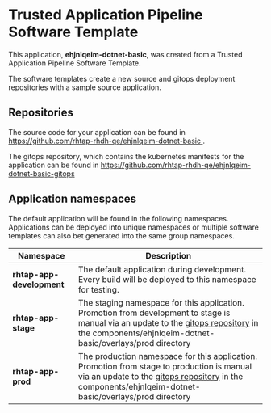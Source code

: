 # Trusted Application Pipeline Software Template

This application, **ehjnlqeim-dotnet-basic**, was created from a Trusted Application Pipeline Software Template.

The software templates create a new source and gitops deployment repositories with a sample source application. 

## Repositories

The source code for your application can be found in [https://github.com/rhtap-rhdh-qe/ehjnlqeim-dotnet-basic ](https://github.com/rhtap-rhdh-qe/ehjnlqeim-dotnet-basic ).
 
The gitops repository, which contains the kubernetes manifests for the application can be found in 
[https://github.com/rhtap-rhdh-qe/ehjnlqeim-dotnet-basic-gitops ](https://github.com/rhtap-rhdh-qe/ehjnlqeim-dotnet-basic-gitops ) 

## Application namespaces 

The default application will be found in the following namespaces. Applications can be deployed into unique namespaces or multiple software templates can also bet generated into the same group namespaces.  

|  Namespace   |  Description   |  
| -------- | -------- |   
| **rhtap-app-development** | The default application during development. Every build will be deployed to this namespace for testing. | 
| **rhtap-app-stage** | The staging namespace for this application. Promotion from development to stage is manual via an update to the [gitops repository](https://github.com/rhtap-rhdh-qe/ehjnlqeim-dotnet-basic-gitops ) in the components/ehjnlqeim-dotnet-basic/overlays/prod directory |  
| **rhtap-app-prod** | The production namespace for this application. Promotion from stage to production is manual via an update to the [gitops repository](https://github.com/rhtap-rhdh-qe/ehjnlqeim-dotnet-basic-gitops ) in the components/ehjnlqeim-dotnet-basic/overlays/prod directory | 